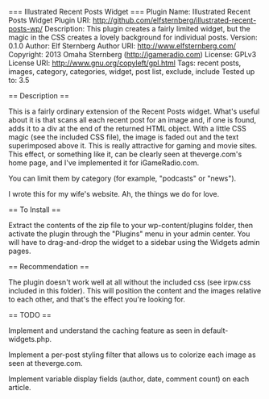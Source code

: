 === Illustrated Recent Posts Widget ===
Plugin Name: Illustrated Recent Posts Widget
Plugin URI: http://github.com/elfsternberg/illustrated-recent-posts-wp/
Description: This plugin creates a fairly limited widget, but the magic in the CSS creates a lovely background for individual posts.
Version: 0.1.0
Author: Elf Sternberg
Author URI: http://www.elfsternberg.com/
Copyright: 2013 Omaha Sternberg (http://igameradio.com)
License: GPLv3
License URI: http://www.gnu.org/copyleft/gpl.html
Tags: recent posts, images, category, categories, widget, post list, exclude, include
Tested up to: 3.5

== Description ==

This is a fairly ordinary extension of the Recent Posts widget.
What's useful about it is that scans all each recent post for an image
and, if one is found, adds it to a div at the end of the returned HTML
object.  With a little CSS magic (see the included CSS file), the
image is faded out and the text superimposed above it.  This is really
attractive for gaming and movie sites.  This effect, or something like
it, can be clearly seen at theverge.com's home page, and I've
implemented it for iGameRadio.com.

You can limit them by category (for example, "podcasts" or "news").

I wrote this for my wife's website.  Ah, the things we do for love.

== To Install ==

Extract the contents of the zip file to your wp-content/plugins
folder, then activate the plugin through the "Plugins" menu in your
admin center.  You will have to drag-and-drop the widget to a sidebar
using the Widgets admin pages.

== Recommendation ==

The plugin doesn't work well at all without the included css (see
irpw.css included in this folder).  This will position the content and
the images relative to each other, and that's the effect you're
looking for.  

== TODO ==

Implement and understand the caching feature as seen in
default-widgets.php.

Implement a per-post styling filter that allows us to colorize each
image as seen at theverge.com.

Implement variable display fields (author, date, comment count) on
each article.


